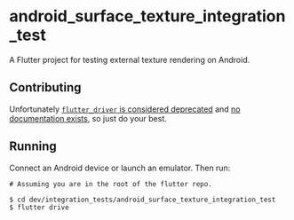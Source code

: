 # android_surface_texture_integration_test

A Flutter project for testing external texture rendering on Android.

## Contributing

Unfortunately [`flutter_driver` is considered deprecated][1] and
[no documentation exists](https://github.com/flutter/flutter/issues/142021), so
just do your best.

[1]: https://docs.flutter.dev/release/breaking-changes/flutter-driver-migration

## Running

Connect an Android device or launch an emulator. Then run:

```shell
# Assuming you are in the root of the flutter repo.

$ cd dev/integration_tests/android_surface_texture_integration_test
$ flutter drive
```
